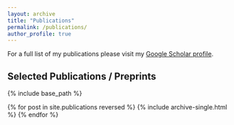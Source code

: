 ```yaml
---
layout: archive
title: "Publications"
permalink: /publications/
author_profile: true
---
```


For a full list of my publications please visit my [Google Scholar profile](https://scholar.google.com/citations?user=MmJ5U88AAAAJ).

## Selected Publications / Preprints

{% include base_path %}

{% for post in site.publications reversed %}
  {% include archive-single.html %}
{% endfor %}
